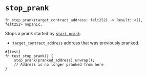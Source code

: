 # `stop_prank`

```cairo
fn stop_prank(target_contract_address: felt252) -> Result::<(), felt252> nopanic;
```

Stops a prank started by [`start_prank`](./start_prank.md).

- `target_contract_address` address that was previously pranked.

```cairo title="Example"
#[test]
fn test_stop_prank() {
    stop_prank(pranked_address).unwrap();
    // Address is no longer pranked from here
}
```
